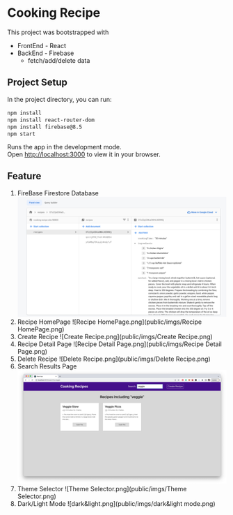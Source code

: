 # Cooking Recipe

This project was bootstrapped with 
* FrontEnd - React
* BackEnd - Firebase
  * fetch/add/delete data

## Project Setup

In the project directory, you can run:


```
npm install
npm install react-router-dom
npm install firebase@8.5
npm start
```


Runs the app in the development mode.\
Open [http://localhost:3000](http://localhost:3000) to view it in your browser.

## Feature
1. FireBase Firestore Database
   ![Firestore.png](public/imgs/Firestore.png)
2. Recipe HomePage
   ![Recipe HomePage.png](public/imgs/Recipe HomePage.png)
3. Create Recipe
   ![Create Recipe.png](public/imgs/Create Recipe.png)
4. Recipe Detail Page
   ![Recipe Detail Page.png](public/imgs/Recipe Detail Page.png)
5. Delete Recipe
   ![Delete Recipe.png](public/imgs/Delete Recipe.png)
6. Search Results Page
   ![Search.png](public/imgs/Search.jpg)
7. Theme Selector
   ![Theme Selector.png](public/imgs/Theme Selector.png)
8. Dark/Light Mode
   ![dark&light.png](public/imgs/dark&light mode.png)

